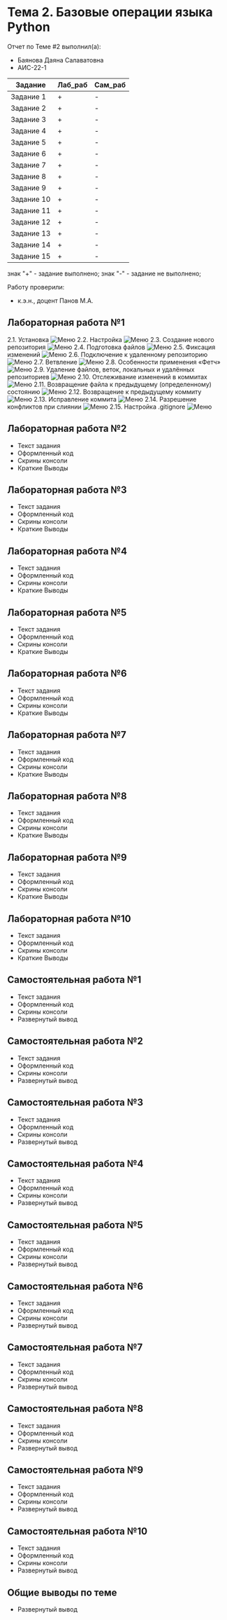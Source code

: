 # Тема 2. Базовые операции языка Python
Отчет по Теме #2 выполнил(а):
- Баянова Даяна Салаватовна
- АИС-22-1

| Задание | Лаб_раб | Сам_раб |
| ------ | ------ | ------ |
| Задание 1 | + | - |
| Задание 2 | + | - |
| Задание 3 | + | - |
| Задание 4 | + | - |
| Задание 5 | + | - |
| Задание 6 | + | - |
| Задание 7 | + | - |
| Задание 8 | + | - |
| Задание 9 | + | - |
| Задание 10 | + | - |
| Задание 11 | + | - |
| Задание 12 | + | - |
| Задание 13 | + | - |
| Задание 14 | + | - |
| Задание 15 | + | - |

знак "+" - задание выполнено; знак "-" - задание не выполнено;

Работу проверили:
- к.э.н., доцент Панов М.А.

## Лабораторная работа №1
2.1. Установка
![Меню](https://github.com/Fantazya03/Software_Engineering/blob/%D0%A2%D0%B5%D0%BC%D0%B0_1/%D0%B4%D0%B0%D1%8F%D0%BD%D0%B0/%D0%A3%D1%81%D1%82%D0%B0%D0%BD%D0%BE%D0%B2%D0%BA%D0%B0.png)
2.2. Настройка
![Меню](https://github.com/Fantazya03/Software_Engineering/blob/%D0%A2%D0%B5%D0%BC%D0%B0_1/%D0%B4%D0%B0%D1%8F%D0%BD%D0%B0/%D0%BD%D0%B0%D1%81%D1%82%D1%80%D0%BE%D0%B9%D0%BA%D0%B0.png)
2.3. Создание нового репозитория
![Меню](https://github.com/Fantazya03/Software_Engineering/blob/%D0%A2%D0%B5%D0%BC%D0%B0_1/%D0%B4%D0%B0%D1%8F%D0%BD%D0%B0/%D1%81%D0%BE%D0%B7%D0%B4%D0%B0%D0%BD%D0%B8%D0%B5%20%D0%BB%D0%BE%D0%BA%D0%B0%D0%BB%D1%8C%D0%BD%D0%BE%D0%B3%D0%BE%20%D1%80%D0%B5%D0%BF%D0%BE%D0%B7%D0%B8%D1%82%D0%BE%D1%80%D0%B8%D1%8F.png)
2.4. Подготовка файлов
![Меню](https://github.com/Fantazya03/Software_Engineering/blob/%D0%A2%D0%B5%D0%BC%D0%B0_1/%D0%B4%D0%B0%D1%8F%D0%BD%D0%B0/%D0%B4%D0%BE%D0%B1%D0%B0%D0%B2%D0%BB%D0%B5%D0%BD%D0%B8%D0%B5%20%D0%BF%D0%B5%D1%80%D0%B2%D0%BE%D0%B3%D0%BE%20%D1%84%D0%B0%D0%B9%D0%BB%D0%B0.png)
2.5. Фиксация изменений
![Меню](https://github.com/Fantazya03/Software_Engineering/blob/%D0%A2%D0%B5%D0%BC%D0%B0_1/%D0%B4%D0%B0%D1%8F%D0%BD%D0%B0/%D1%84%D0%B8%D0%BA%D1%81%D0%B0%D1%86%D0%B8%D1%8F.png)
2.6. Подключение к удаленному репозиторию
![Меню](https://github.com/Fantazya03/Software_Engineering/blob/%D0%A2%D0%B5%D0%BC%D0%B0_1/%D0%B4%D0%B0%D1%8F%D0%BD%D0%B0/%D0%BF%D1%83%D1%88.png)
2.7. Ветвление
![Меню](https://github.com/Fantazya03/Software_Engineering/blob/%D0%A2%D0%B5%D0%BC%D0%B0_1/%D0%B4%D0%B0%D1%8F%D0%BD%D0%B0/%D0%BD%D0%BE%D0%B2%D0%B0%D1%8F%20%D0%B2%D0%B5%D1%82%D0%BA%D0%B0.png)
2.8. Особенности применения «Фетч»
![Меню](https://github.com/Fantazya03/Software_Engineering/blob/%D0%A2%D0%B5%D0%BC%D0%B0_1/%D0%B4%D0%B0%D1%8F%D0%BD%D0%B0/fetch.png)
2.9. Удаление файлов, веток, локальных и удалённых репозиториев
![Меню](https://github.com/Fantazya03/Software_Engineering/blob/%D0%A2%D0%B5%D0%BC%D0%B0_1/%D0%B4%D0%B0%D1%8F%D0%BD%D0%B0/%D1%83%D0%B4%D0%B0%D0%BB%D0%B5%D0%BD%D0%B8%D0%B5%20%D1%84%D0%B0%D0%B9%D0%BB%D0%B0.png)
2.10. Отслеживание изменений в коммитах
![Меню](https://github.com/Fantazya03/Software_Engineering/blob/%D0%A2%D0%B5%D0%BC%D0%B0_1/%D0%B4%D0%B0%D1%8F%D0%BD%D0%B0/%D0%B8%D0%B7%D0%BC%D0%B5%D0%BD%D0%B5%D0%BD%D0%B8%D1%8F%20%D0%B2%20%D0%BB%D0%BE%D0%B3.png)
2.11. Возвращение файла к предыдущему (определенному) состоянию
![Меню](https://github.com/Fantazya03/Software_Engineering/blob/%D0%A2%D0%B5%D0%BC%D0%B0_1/%D0%B4%D0%B0%D1%8F%D0%BD%D0%B0/%D0%B2%D0%BE%D0%B7%D0%B2%D1%80%D0%B0%D1%89%D0%B5%D0%BD%D0%B8%D0%B5%20%D0%BA%20%D0%BF%D1%80%D0%B5%D0%B4%D1%8B%D0%B4%D1%83%D1%89%D0%B5%D0%BC%D1%83%20%D1%81%D0%BE%D1%81%D1%82%D0%BE%D1%8F%D0%BD%D0%B8%D1%8E.png)
2.12. Возвращение к предыдущему коммиту
![Меню](https://github.com/Fantazya03/Software_Engineering/blob/%D0%A2%D0%B5%D0%BC%D0%B0_1/%D0%B4%D0%B0%D1%8F%D0%BD%D0%B0/%D0%B8%D1%81%D0%BF%D1%80%D0%B0%D0%B2%D0%BB%D0%B5%D0%BD%D0%B8%D0%B5%20%D0%BF%D0%BE%D1%81%D0%BB%D0%B5%D0%B4%D0%BD%D0%B5%D0%B3%D0%BE%20%D0%BA%D0%BE%D0%BC%D0%BC%D0%B8%D1%82%D0%B0.png)
2.13. Исправление коммита
![Меню](https://github.com/Fantazya03/Software_Engineering/blob/%D0%A2%D0%B5%D0%BC%D0%B0_1/%D0%B4%D0%B0%D1%8F%D0%BD%D0%B0/%D0%B8%D1%81%D0%BF%D1%80%D0%B0%D0%B2%D0%BB%D0%B5%D0%BD%D0%B8%D0%B5%20%D0%BF%D0%BE%D1%81%D0%BB%D0%B5%D0%B4%D0%BD%D0%B5%D0%B3%D0%BE%20%D0%BA%D0%BE%D0%BC%D0%BC%D0%B8%D1%82%D0%B0.png)
2.14. Разрешение конфликтов при слиянии
![Меню](https://github.com/Fantazya03/Software_Engineering/blob/%D0%A2%D0%B5%D0%BC%D0%B0_1/%D0%B4%D0%B0%D1%8F%D0%BD%D0%B0/%D1%80%D0%B0%D0%B7%D1%80%D0%B5%D1%88%D0%B5%D0%BD%D0%B8%D0%B5%20%D0%BA%D0%BE%D0%BD%D1%84%D0%BB%D0%B8%D0%BA%D1%82%D0%BE%D0%B2.png)
2.15. Настройка .gitignore
![Меню](https://github.com/Fantazya03/Software_Engineering/blob/%D0%A2%D0%B5%D0%BC%D0%B0_1/%D0%B4%D0%B0%D1%8F%D0%BD%D0%B0/%D0%B3%D0%B8%D1%82%20%D0%B8%D0%B3%D0%BD%D0%BE%D1%80.png)
## Лабораторная работа №2
- Текст задания
- Оформленный код
- Скрины консоли
- Краткие Выводы

## Лабораторная работа №3
- Текст задания
- Оформленный код
- Скрины консоли
- Краткие Выводы
  
## Лабораторная работа №4
- Текст задания
- Оформленный код
- Скрины консоли
- Краткие Выводы

## Лабораторная работа №5
- Текст задания
- Оформленный код
- Скрины консоли
- Краткие Выводы

## Лабораторная работа №6
- Текст задания
- Оформленный код
- Скрины консоли
- Краткие Выводы

## Лабораторная работа №7
- Текст задания
- Оформленный код
- Скрины консоли
- Краткие Выводы

## Лабораторная работа №8
- Текст задания
- Оформленный код
- Скрины консоли
- Краткие Выводы

## Лабораторная работа №9
- Текст задания
- Оформленный код
- Скрины консоли
- Краткие Выводы

## Лабораторная работа №10
- Текст задания
- Оформленный код
- Скрины консоли
- Краткие Выводы

## Самостоятельная работа №1
- Текст задания
- Оформленный код
- Скрины консоли
- Развернутый вывод
  
## Самостоятельная работа №2
- Текст задания
- Оформленный код
- Скрины консоли
- Развернутый вывод
  
## Самостоятельная работа №3
- Текст задания
- Оформленный код
- Скрины консоли
- Развернутый вывод
  
## Самостоятельная работа №4
- Текст задания
- Оформленный код
- Скрины консоли
- Развернутый вывод
  
## Самостоятельная работа №5
- Текст задания
- Оформленный код
- Скрины консоли
- Развернутый вывод
  
## Самостоятельная работа №6
- Текст задания
- Оформленный код
- Скрины консоли
- Развернутый вывод
  
## Самостоятельная работа №7
- Текст задания
- Оформленный код
- Скрины консоли
- Развернутый вывод
  
## Самостоятельная работа №8
- Текст задания
- Оформленный код
- Скрины консоли
- Развернутый вывод
  
## Самостоятельная работа №9
- Текст задания
- Оформленный код
- Скрины консоли
- Развернутый вывод
  
## Самостоятельная работа №10
- Текст задания
- Оформленный код
- Скрины консоли
- Развернутый вывод

## Общие выводы по теме
- Развернутый вывод

